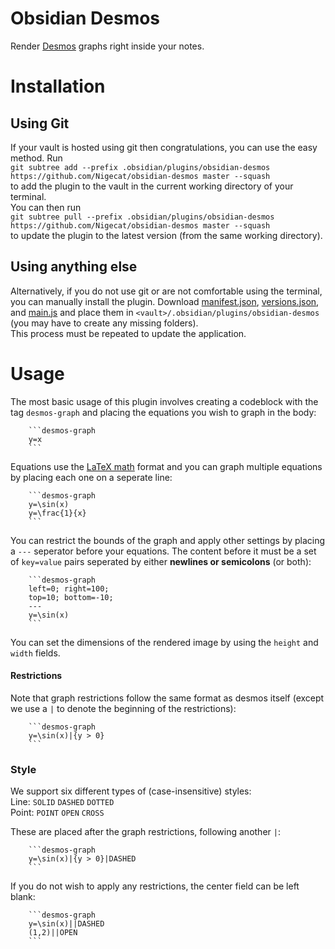 # Obsidian Desmos

Render [Desmos](https://www.desmos.com/calculator) graphs right inside your notes.

# Installation

## Using Git

If your vault is hosted using git then congratulations, you can use the easy method. Run  
`git subtree add --prefix .obsidian/plugins/obsidian-desmos https://github.com/Nigecat/obsidian-desmos master --squash`  
to add the plugin to the vault in the current working directory of your terminal.  
You can then run  
`git subtree pull --prefix .obsidian/plugins/obsidian-desmos https://github.com/Nigecat/obsidian-desmos master --squash`  
to update the plugin to the latest version (from the same working directory).

## Using anything else

Alternatively, if you do not use git or are not comfortable using the terminal, you can manually install the plugin. Download [manifest.json](manifest.json), [versions.json](versions.json), and [main.js](main.js) and place them in `<vault>/.obsidian/plugins/obsidian-desmos` (you may have to create any missing folders).  
This process must be repeated to update the application.

# Usage

The most basic usage of this plugin involves creating a codeblock with the tag `desmos-graph` and placing the equations you wish to graph in the body:

````
    ```desmos-graph
    y=x
    ```
````

Equations use the [LaTeX math](https://en.wikibooks.org/wiki/LaTeX/Mathematics) format and you can graph multiple equations by placing each one on a seperate line:

````
    ```desmos-graph
    y=\sin(x)
    y=\frac{1}{x}
    ```
````

You can restrict the bounds of the graph and apply other settings by placing a `---` seperator before your equations. The content before it must be a set of `key=value` pairs seperated by either **newlines or semicolons** (or both):

````
    ```desmos-graph
    left=0; right=100;
    top=10; bottom=-10;
    ---
    y=\sin(x)
    ```
````

You can set the dimensions of the rendered image by using the `height` and `width` fields.

#### Restrictions

Note that graph restrictions follow the same format as desmos itself (except we use a `|` to denote the beginning of the restrictions):

````
    ```desmos-graph
    y=\sin(x)|{y > 0}
    ```
````

### Style

We support six different types of (case-insensitive) styles:  
Line: `SOLID` `DASHED` `DOTTED`  
Point: `POINT` `OPEN` `CROSS`  

These are placed after the graph restrictions, following another `|`:

````
    ```desmos-graph
    y=\sin(x)|{y > 0}|DASHED
    ```
````

If you do not wish to apply any restrictions, the center field can be left blank:

````
    ```desmos-graph
    y=\sin(x)||DASHED
    (1,2)||OPEN
    ```
````
